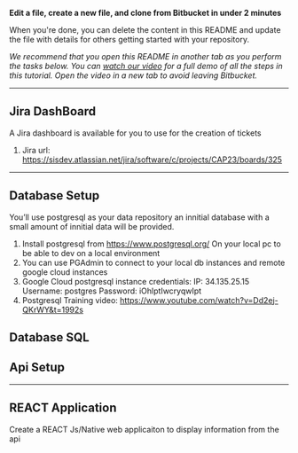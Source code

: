 **Edit a file, create a new file, and clone from Bitbucket in under 2 minutes**

When you're done, you can delete the content in this README and update the file with details for others getting started with your repository.

*We recommend that you open this README in another tab as you perform the tasks below. You can [watch our video](https://youtu.be/0ocf7u76WSo) for a full demo of all the steps in this tutorial. Open the video in a new tab to avoid leaving Bitbucket.*

---

## Jira DashBoard

A Jira dashboard is available for you to use for the creation of tickets 

1. Jira url: https://sisdev.atlassian.net/jira/software/c/projects/CAP23/boards/325

---

## Database Setup

You’ll use postgresql as your data repository an innitial database with a small amount of innitial data will be provided.

1. Install postgresql from https://www.postgresql.org/ On your local pc to be able to dev on a local environment
2. You can use PGAdmin to connect to your local db instances and remote google cloud instances
3. Google Cloud postgresql instance credentials: IP: 34.135.25.15 Username: postgres Password: iOhlptIwcryqwIpt
4. Postgresql Training video: https://www.youtube.com/watch?v=Dd2ej-QKrWY&t=1992s


## Database SQL


## Api Setup


---

## REACT Application

Create a REACT Js/Native web applicaiton to display information from the api